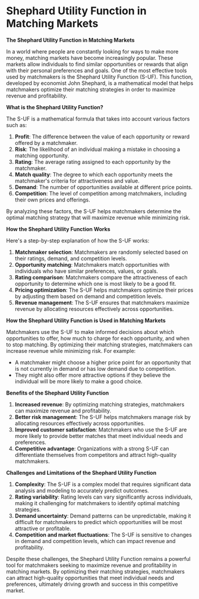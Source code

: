 # Shephard Utility Function in Matching Markets

**The Shephard Utility Function in Matching Markets**

In a world where people are constantly looking for ways to make more money, matching markets have become increasingly popular. These markets allow individuals to find similar opportunities or rewards that align with their personal preferences and goals. One of the most effective tools used by matchmakers is the Shephard Utility Function (S-UF). This function, developed by economist John Shephard, is a mathematical model that helps matchmakers optimize their matching strategies in order to maximize revenue and profitability.

**What is the Shephard Utility Function?**

The S-UF is a mathematical formula that takes into account various factors such as:

1. **Profit**: The difference between the value of each opportunity or reward offered by a matchmaker.
2. **Risk**: The likelihood of an individual making a mistake in choosing a matching opportunity.
3. **Rating**: The average rating assigned to each opportunity by the matchmaker.
4. **Match quality**: The degree to which each opportunity meets the matchmaker's criteria for attractiveness and value.
5. **Demand**: The number of opportunities available at different price points.
6. **Competition**: The level of competition among matchmakers, including their own prices and offerings.

By analyzing these factors, the S-UF helps matchmakers determine the optimal matching strategy that will maximize revenue while minimizing risk.

**How the Shephard Utility Function Works**

Here's a step-by-step explanation of how the S-UF works:

1. **Matchmaker selection**: Matchmakers are randomly selected based on their ratings, demand, and competition levels.
2. **Opportunity matching**: Matchmakers match opportunities with individuals who have similar preferences, values, or goals.
3. **Rating comparison**: Matchmakers compare the attractiveness of each opportunity to determine which one is most likely to be a good fit.
4. **Pricing optimization**: The S-UF helps matchmakers optimize their prices by adjusting them based on demand and competition levels.
5. **Revenue management**: The S-UF ensures that matchmakers maximize revenue by allocating resources effectively across opportunities.

**How the Shephard Utility Function is Used in Matching Markets**

Matchmakers use the S-UF to make informed decisions about which opportunities to offer, how much to charge for each opportunity, and when to stop matching. By optimizing their matching strategies, matchmakers can increase revenue while minimizing risk. For example:

* A matchmaker might choose a higher price point for an opportunity that is not currently in demand or has low demand due to competition.
* They might also offer more attractive options if they believe the individual will be more likely to make a good choice.

**Benefits of the Shephard Utility Function**

1. **Increased revenue**: By optimizing matching strategies, matchmakers can maximize revenue and profitability.
2. **Better risk management**: The S-UF helps matchmakers manage risk by allocating resources effectively across opportunities.
3. **Improved customer satisfaction**: Matchmakers who use the S-UF are more likely to provide better matches that meet individual needs and preferences.
4. **Competitive advantage**: Organizations with a strong S-UF can differentiate themselves from competitors and attract high-quality matchmakers.

**Challenges and Limitations of the Shephard Utility Function**

1. **Complexity**: The S-UF is a complex model that requires significant data analysis and modeling to accurately predict outcomes.
2. **Rating variability**: Rating levels can vary significantly across individuals, making it challenging for matchmakers to identify optimal matching strategies.
3. **Demand uncertainty**: Demand patterns can be unpredictable, making it difficult for matchmakers to predict which opportunities will be most attractive or profitable.
4. **Competition and market fluctuations**: The S-UF is sensitive to changes in demand and competition levels, which can impact revenue and profitability.

Despite these challenges, the Shephard Utility Function remains a powerful tool for matchmakers seeking to maximize revenue and profitability in matching markets. By optimizing their matching strategies, matchmakers can attract high-quality opportunities that meet individual needs and preferences, ultimately driving growth and success in this competitive market.
